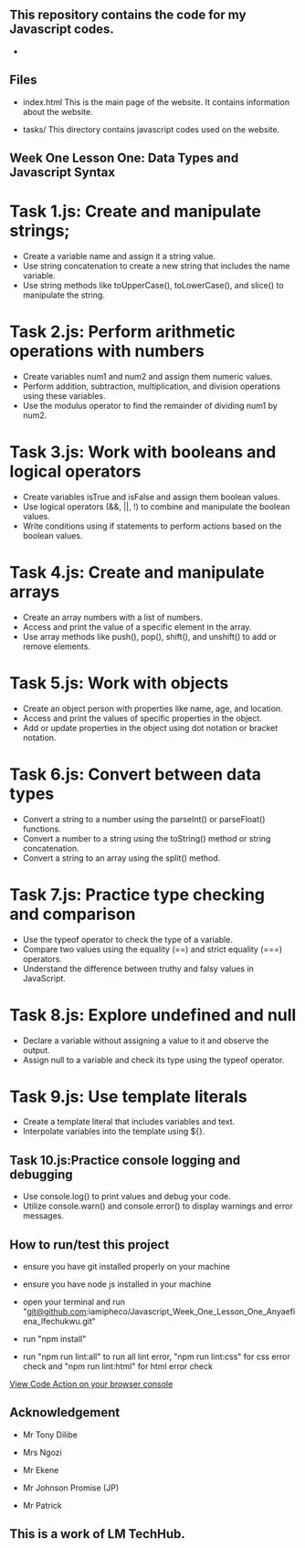 ## This repository contains the code for my Javascript codes.
-

## Files
- index.html This is the main page of the website. It contains information about the website.

- tasks/ This directory contains javascript codes used on the website.

## Week One Lesson One: Data Types and Javascript Syntax
# Task 1.js: Create and manipulate strings;
- Create a variable name and assign it a string value.
- Use string concatenation to create a new string that includes the name variable.
- Use string methods like toUpperCase(), toLowerCase(), and slice() to manipulate the string.

# Task 2.js: Perform arithmetic operations with numbers
- Create variables num1 and num2 and assign them numeric values.
- Perform addition, subtraction, multiplication, and division operations using these variables.
- Use the modulus operator to find the remainder of dividing num1 by num2.

# Task 3.js: Work with booleans and logical operators
- Create variables isTrue and isFalse and assign them boolean values.
- Use logical operators (&&, ||, !) to combine and manipulate the boolean values.
- Write conditions using if statements to perform actions based on the boolean values.

# Task 4.js: Create and manipulate arrays
- Create an array numbers with a list of numbers.
- Access and print the value of a specific element in the array.
- Use array methods like push(), pop(), shift(), and unshift() to add or remove elements.
 
# Task 5.js: Work with objects
- Create an object person with properties like name, age, and location.
- Access and print the values of specific properties in the object.
- Add or update properties in the object using dot notation or bracket notation.

# Task 6.js: Convert between data types
- Convert a string to a number using the parseInt() or parseFloat() functions.
- Convert a number to a string using the toString() method or string concatenation.
- Convert a string to an array using the split() method.

# Task 7.js: Practice type checking and comparison
- Use the typeof operator to check the type of a variable.
- Compare two values using the equality (==) and strict equality (===) operators.
- Understand the difference between truthy and falsy values in JavaScript.

# Task 8.js: Explore undefined and null
- Declare a variable without assigning a value to it and observe the output.
- Assign null to a variable and check its type using the typeof operator.

# Task 9.js: Use template literals
- Create a template literal that includes variables and text.
- Interpolate variables into the template using ${}.

## Task 10.js:Practice console logging and debugging
- Use console.log() to print values and debug your code.
- Utilize console.warn() and console.error() to display warnings and error messages.

## How to run/test this project

- ensure you have git installed properly on your machine

- ensure you have node js installed in your machine

- open your terminal and run "git@github.com:iamipheco/Javascript_Week_One_Lesson_One_Anyaefiena_Ifechukwu.git"

- run "npm install"

- run "npm run lint:all" to run all lint error, "npm run lint:css" for css error check and "npm run lint:html" for html error check

[View Code Action on your browser console](https://iamipheco.github.io/Javascript_Week_One_Lesson_One_Anyaefiena_Ifechukwu)

## Acknowledgement

- Mr Tony Dilibe

- Mrs Ngozi

- Mr Ekene

- Mr Johnson Promise (JP)

- Mr Patrick

## This is a work of LM TechHub.
